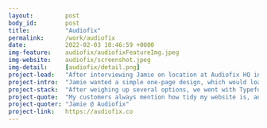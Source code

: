 ```yaml
---
layout:         post
body_id:        post
title:          "Audiofix"
permalink:      /work/audiofix
date:           2022-02-03 10:46:59 +0000
img-feature:    audiofix/audiofixFeatureImg.jpeg
img-website:    audiofix/screenshot.jpeg
img-detail:     [audiofix/detail.png]
project-lead:   "After interviewing Jamie on location at Audiofix HQ in Bristol, it was clear the web copy needed to suit his detail-oriented to his customers. "
project-intro:  "Jamie wanted a simple one-page design, which would load fast and look good on mobile. He also wanted a low-touch way to manage new booking enquiries."
project-stack:  "After weighing up several options, we went with Typeform in the final build, which is a great user experience for the customer. It also integrates straight into Jamie's CRM. A full calendar = more in the kitty for annual Employee of the Year party, an important tradition at Audiofix."
project-quote:  "My customers always mention how tidy my website is, and they love the Typeform. If you want your website to be about more than struggling to close an annoying popup, you've come to the right place."
project-quoter: "Jamie @ Audiofix"
project-link:   https://audiofix.co
---
```

